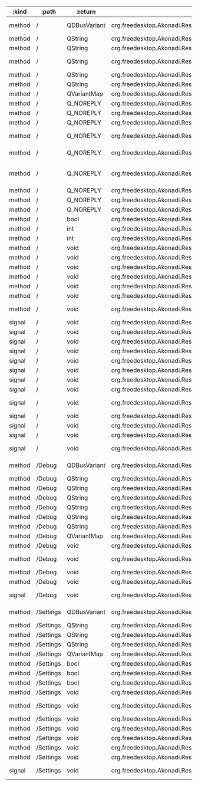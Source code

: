 :kind  | :path     | :return      | :root                                                       | :sig                                                                                                                                         
------ | --------- | ------------ | ----------------------------------------------------------- | ---------------------------------------------------------------------------------------------------------------------------------------------
method | /         | QDBusVariant | org.freedesktop.Akonadi.Resource.akonadi_maildir_resource_2 | org.freedesktop.DBus.Properties.Get(QString interface_name, QString property_name)                                                           
method | /         | QString      | org.freedesktop.Akonadi.Resource.akonadi_maildir_resource_2 | org.freedesktop.Akonadi.Agent.Status.statusMessage()                                                                                         
method | /         | QString      | org.freedesktop.Akonadi.Resource.akonadi_maildir_resource_2 | org.freedesktop.Akonadi.Resource.name()                                                                                                      
method | /         | QString      | org.freedesktop.Akonadi.Resource.akonadi_maildir_resource_2 | org.freedesktop.Akonadi.Resource.requestItemDelivery({D-Bus type "ax"} uids, {D-Bus type "aay"} parts)                                       
method | /         | QString      | org.freedesktop.Akonadi.Resource.akonadi_maildir_resource_2 | org.freedesktop.DBus.Introspectable.Introspect()                                                                                             
method | /         | QString      | org.freedesktop.Akonadi.Resource.akonadi_maildir_resource_2 | org.freedesktop.DBus.Peer.GetMachineId()                                                                                                     
method | /         | QVariantMap  | org.freedesktop.Akonadi.Resource.akonadi_maildir_resource_2 | org.freedesktop.DBus.Properties.GetAll(QString interface_name)                                                                               
method | /         | Q_NOREPLY    | org.freedesktop.Akonadi.Resource.akonadi_maildir_resource_2 | void org.freedesktop.Akonadi.Agent.Control.configure(qlonglong windowId)                                                                     
method | /         | Q_NOREPLY    | org.freedesktop.Akonadi.Resource.akonadi_maildir_resource_2 | void org.freedesktop.Akonadi.Agent.Status.setOnline(bool state)                                                                              
method | /         | Q_NOREPLY    | org.freedesktop.Akonadi.Resource.akonadi_maildir_resource_2 | void org.freedesktop.Akonadi.Resource.synchronize()                                                                                          
method | /         | Q_NOREPLY    | org.freedesktop.Akonadi.Resource.akonadi_maildir_resource_2 | void org.freedesktop.Akonadi.Resource.synchronizeCollection(qlonglong collectionId)                                                          
method | /         | Q_NOREPLY    | org.freedesktop.Akonadi.Resource.akonadi_maildir_resource_2 | void org.freedesktop.Akonadi.Resource.synchronizeCollection(qlonglong collectionId, bool recursive)                                          
method | /         | Q_NOREPLY    | org.freedesktop.Akonadi.Resource.akonadi_maildir_resource_2 | void org.freedesktop.Akonadi.Resource.synchronizeCollectionAttributes(qlonglong collectionId)                                                
method | /         | Q_NOREPLY    | org.freedesktop.Akonadi.Resource.akonadi_maildir_resource_2 | void org.freedesktop.Akonadi.Resource.synchronizeCollectionTree()                                                                            
method | /         | Q_NOREPLY    | org.freedesktop.Akonadi.Resource.akonadi_maildir_resource_2 | void org.freedesktop.Akonadi.Resource.synchronizeRelations()                                                                                 
method | /         | Q_NOREPLY    | org.freedesktop.Akonadi.Resource.akonadi_maildir_resource_2 | void org.freedesktop.Akonadi.Resource.synchronizeTags()                                                                                      
method | /         | bool         | org.freedesktop.Akonadi.Resource.akonadi_maildir_resource_2 | org.freedesktop.Akonadi.Agent.Status.isOnline()                                                                                              
method | /         | int          | org.freedesktop.Akonadi.Resource.akonadi_maildir_resource_2 | org.freedesktop.Akonadi.Agent.Status.progress()                                                                                              
method | /         | int          | org.freedesktop.Akonadi.Resource.akonadi_maildir_resource_2 | org.freedesktop.Akonadi.Agent.Status.status()                                                                                                
method | /         | void         | org.freedesktop.Akonadi.Resource.akonadi_maildir_resource_2 | org.freedesktop.Akonadi.Agent.Control.abort()                                                                                                
method | /         | void         | org.freedesktop.Akonadi.Resource.akonadi_maildir_resource_2 | org.freedesktop.Akonadi.Agent.Control.cleanup()                                                                                              
method | /         | void         | org.freedesktop.Akonadi.Resource.akonadi_maildir_resource_2 | org.freedesktop.Akonadi.Agent.Control.quit()                                                                                                 
method | /         | void         | org.freedesktop.Akonadi.Resource.akonadi_maildir_resource_2 | org.freedesktop.Akonadi.Agent.Control.reconfigure()                                                                                          
method | /         | void         | org.freedesktop.Akonadi.Resource.akonadi_maildir_resource_2 | org.freedesktop.Akonadi.Resource.setName(QString name)                                                                                       
method | /         | void         | org.freedesktop.Akonadi.Resource.akonadi_maildir_resource_2 | org.freedesktop.DBus.Peer.Ping()                                                                                                             
method | /         | void         | org.freedesktop.Akonadi.Resource.akonadi_maildir_resource_2 | org.freedesktop.DBus.Properties.Set(QString interface_name, QString property_name, QDBusVariant value)                                       
signal | /         | void         | org.freedesktop.Akonadi.Resource.akonadi_maildir_resource_2 | org.freedesktop.Akonadi.Agent.Control.configurationDialogAccepted()                                                                          
signal | /         | void         | org.freedesktop.Akonadi.Resource.akonadi_maildir_resource_2 | org.freedesktop.Akonadi.Agent.Control.configurationDialogRejected()                                                                          
signal | /         | void         | org.freedesktop.Akonadi.Resource.akonadi_maildir_resource_2 | org.freedesktop.Akonadi.Agent.Status.advancedStatus(QVariantMap status)                                                                      
signal | /         | void         | org.freedesktop.Akonadi.Resource.akonadi_maildir_resource_2 | org.freedesktop.Akonadi.Agent.Status.error(QString message)                                                                                  
signal | /         | void         | org.freedesktop.Akonadi.Resource.akonadi_maildir_resource_2 | org.freedesktop.Akonadi.Agent.Status.onlineChanged(bool state)                                                                               
signal | /         | void         | org.freedesktop.Akonadi.Resource.akonadi_maildir_resource_2 | org.freedesktop.Akonadi.Agent.Status.percent(int percent)                                                                                    
signal | /         | void         | org.freedesktop.Akonadi.Resource.akonadi_maildir_resource_2 | org.freedesktop.Akonadi.Agent.Status.status(int status, QString message)                                                                     
signal | /         | void         | org.freedesktop.Akonadi.Resource.akonadi_maildir_resource_2 | org.freedesktop.Akonadi.Agent.Status.warning(QString message)                                                                                
signal | /         | void         | org.freedesktop.Akonadi.Resource.akonadi_maildir_resource_2 | org.freedesktop.Akonadi.Resource.attributesSynchronized(qlonglong collectionId)                                                              
signal | /         | void         | org.freedesktop.Akonadi.Resource.akonadi_maildir_resource_2 | org.freedesktop.Akonadi.Resource.collectionTreeSynchronized()                                                                                
signal | /         | void         | org.freedesktop.Akonadi.Resource.akonadi_maildir_resource_2 | org.freedesktop.Akonadi.Resource.nameChanged(QString name)                                                                                   
signal | /         | void         | org.freedesktop.Akonadi.Resource.akonadi_maildir_resource_2 | org.freedesktop.Akonadi.Resource.synchronized()                                                                                              
signal | /         | void         | org.freedesktop.Akonadi.Resource.akonadi_maildir_resource_2 | org.freedesktop.DBus.Properties.PropertiesChanged(QString interface_name, QVariantMap changed_properties, QStringList invalidated_properties)
method | /Debug    | QDBusVariant | org.freedesktop.Akonadi.Resource.akonadi_maildir_resource_2 | org.freedesktop.DBus.Properties.Get(QString interface_name, QString property_name)                                                           
method | /Debug    | QString      | org.freedesktop.Akonadi.Resource.akonadi_maildir_resource_2 | org.freedesktop.DBus.Introspectable.Introspect()                                                                                             
method | /Debug    | QString      | org.freedesktop.Akonadi.Resource.akonadi_maildir_resource_2 | org.freedesktop.DBus.Peer.GetMachineId()                                                                                                     
method | /Debug    | QString      | org.freedesktop.Akonadi.Resource.akonadi_maildir_resource_2 | org.kde.dfaure.dumpMemoryInfoToString()                                                                                                      
method | /Debug    | QString      | org.freedesktop.Akonadi.Resource.akonadi_maildir_resource_2 | org.kde.dfaure.dumpMemoryInfoToString()                                                                                                      
method | /Debug    | QString      | org.freedesktop.Akonadi.Resource.akonadi_maildir_resource_2 | org.kde.dfaure.dumpNotificationListToString()                                                                                                
method | /Debug    | QString      | org.freedesktop.Akonadi.Resource.akonadi_maildir_resource_2 | org.kde.dfaure.dumpNotificationListToString()                                                                                                
method | /Debug    | QVariantMap  | org.freedesktop.Akonadi.Resource.akonadi_maildir_resource_2 | org.freedesktop.DBus.Properties.GetAll(QString interface_name)                                                                               
method | /Debug    | void         | org.freedesktop.Akonadi.Resource.akonadi_maildir_resource_2 | org.freedesktop.DBus.Peer.Ping()                                                                                                             
method | /Debug    | void         | org.freedesktop.Akonadi.Resource.akonadi_maildir_resource_2 | org.freedesktop.DBus.Properties.Set(QString interface_name, QString property_name, QDBusVariant value)                                       
method | /Debug    | void         | org.freedesktop.Akonadi.Resource.akonadi_maildir_resource_2 | org.kde.dfaure.dumpMemoryInfo()                                                                                                              
method | /Debug    | void         | org.freedesktop.Akonadi.Resource.akonadi_maildir_resource_2 | org.kde.dfaure.dumpMemoryInfo()                                                                                                              
signal | /Debug    | void         | org.freedesktop.Akonadi.Resource.akonadi_maildir_resource_2 | org.freedesktop.DBus.Properties.PropertiesChanged(QString interface_name, QVariantMap changed_properties, QStringList invalidated_properties)
method | /Settings | QDBusVariant | org.freedesktop.Akonadi.Resource.akonadi_maildir_resource_2 | org.freedesktop.DBus.Properties.Get(QString interface_name, QString property_name)                                                           
method | /Settings | QString      | org.freedesktop.Akonadi.Resource.akonadi_maildir_resource_2 | org.freedesktop.DBus.Introspectable.Introspect()                                                                                             
method | /Settings | QString      | org.freedesktop.Akonadi.Resource.akonadi_maildir_resource_2 | org.freedesktop.DBus.Peer.GetMachineId()                                                                                                     
method | /Settings | QString      | org.freedesktop.Akonadi.Resource.akonadi_maildir_resource_2 | org.kde.Akonadi.Maildir.Settings.path()                                                                                                      
method | /Settings | QVariantMap  | org.freedesktop.Akonadi.Resource.akonadi_maildir_resource_2 | org.freedesktop.DBus.Properties.GetAll(QString interface_name)                                                                               
method | /Settings | bool         | org.freedesktop.Akonadi.Resource.akonadi_maildir_resource_2 | org.kde.Akonadi.Maildir.Settings.monitorFilesystem()                                                                                         
method | /Settings | bool         | org.freedesktop.Akonadi.Resource.akonadi_maildir_resource_2 | org.kde.Akonadi.Maildir.Settings.readOnly()                                                                                                  
method | /Settings | bool         | org.freedesktop.Akonadi.Resource.akonadi_maildir_resource_2 | org.kde.Akonadi.Maildir.Settings.topLevelIsContainer()                                                                                       
method | /Settings | void         | org.freedesktop.Akonadi.Resource.akonadi_maildir_resource_2 | org.freedesktop.DBus.Peer.Ping()                                                                                                             
method | /Settings | void         | org.freedesktop.Akonadi.Resource.akonadi_maildir_resource_2 | org.freedesktop.DBus.Properties.Set(QString interface_name, QString property_name, QDBusVariant value)                                       
method | /Settings | void         | org.freedesktop.Akonadi.Resource.akonadi_maildir_resource_2 | org.kde.Akonadi.Maildir.Settings.save()                                                                                                      
method | /Settings | void         | org.freedesktop.Akonadi.Resource.akonadi_maildir_resource_2 | org.kde.Akonadi.Maildir.Settings.setMonitorFilesystem(bool)                                                                                  
method | /Settings | void         | org.freedesktop.Akonadi.Resource.akonadi_maildir_resource_2 | org.kde.Akonadi.Maildir.Settings.setPath(QString)                                                                                            
method | /Settings | void         | org.freedesktop.Akonadi.Resource.akonadi_maildir_resource_2 | org.kde.Akonadi.Maildir.Settings.setReadOnly(bool)                                                                                           
method | /Settings | void         | org.freedesktop.Akonadi.Resource.akonadi_maildir_resource_2 | org.kde.Akonadi.Maildir.Settings.setTopLevelIsContainer(bool)                                                                                
signal | /Settings | void         | org.freedesktop.Akonadi.Resource.akonadi_maildir_resource_2 | org.freedesktop.DBus.Properties.PropertiesChanged(QString interface_name, QVariantMap changed_properties, QStringList invalidated_properties)
